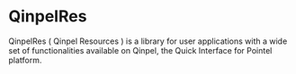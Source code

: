 # QinpelRes

QinpelRes ( Qinpel Resources ) is a library for user applications with a wide set of functionalities available on Qinpel, the Quick Interface for Pointel platform.

